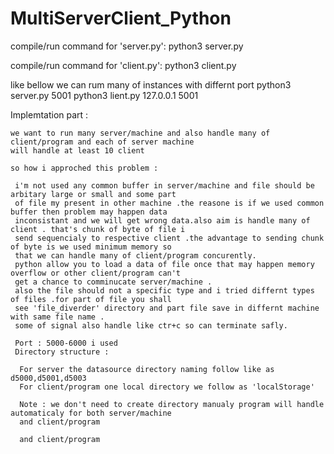 # MultiServerClient_Python

compile/run command for 'server.py':
  python3 server.py <PORT>

compile/run command for 'client.py':
 python3 client.py <IP> <PORT>
 
 like bellow we can rum many of instances with differnt port
       python3 server.py 5001
       python3 lient.py 127.0.0.1 5001
          
 Implemtation part :
    
    we want to run many server/machine and also handle many of client/program and each of server machine  
    will handle at least 10 client 
    
    so how i approched this problem :
    
     i'm not used any common buffer in server/machine and file should be arbitary large or small and some part
     of file my present in other machine .the reasone is if we used common buffer then problem may happen data 
     inconsistant and we will get wrong data.also aim is handle many of client . that's chunk of byte of file i 
     send sequencialy to respective client .the advantage to sending chunk of byte is we used minimum memory so 
     that we can handle many of client/program concurently. 
     python allow you to load a data of file once that may happen memory overflow or other client/program can't 
     get a chance to comminucate server/machine .
     also the file should not a specific type and i tried differnt types of files .for part of file you shall 
     see 'file_diverder' directory and part file save in differnt machine with same file name .
     some of signal also handle like ctr+c so can terminate safly. 
     
     Port : 5000-6000 i used
     Directory structure :
      
      For server the datasource directory naming follow like as d5000,d5001,d5003
      For client/program one local directory we follow as 'localStorage'
     
      Note : we don't need to create directory manualy program will handle automaticaly for both server/machine
      and client/program
      
      and client/program
      
      
